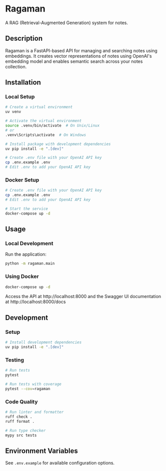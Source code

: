 # Ragaman

A RAG (Retrieval-Augmented Generation) system for notes.

## Description

Ragaman is a FastAPI-based API for managing and searching notes using embeddings. It creates vector representations of notes using OpenAI's embedding model and enables semantic search across your notes collection.

## Installation

### Local Setup

```bash
# Create a virtual environment
uv venv

# Activate the virtual environment
source .venv/bin/activate  # On Unix/Linux
# or
.venv\Scripts\activate  # On Windows

# Install package with development dependencies
uv pip install -e ".[dev]"

# Create .env file with your OpenAI API key
cp .env.example .env
# Edit .env to add your OpenAI API key
```

### Docker Setup

```bash
# Create .env file with your OpenAI API key
cp .env.example .env
# Edit .env to add your OpenAI API key

# Start the service
docker-compose up -d
```

## Usage

### Local Development

Run the application:

```bash
python -m ragaman.main
```

### Using Docker

```bash
docker-compose up -d
```

Access the API at http://localhost:8000 and the Swagger UI documentation at http://localhost:8000/docs

## Development

### Setup

```bash
# Install development dependencies
uv pip install -e ".[dev]"
```

### Testing

```bash
# Run tests
pytest

# Run tests with coverage
pytest --cov=ragaman
```

### Code Quality

```bash
# Run linter and formatter
ruff check .
ruff format .

# Run type checker
mypy src tests
```

## Environment Variables

See `.env.example` for available configuration options.

